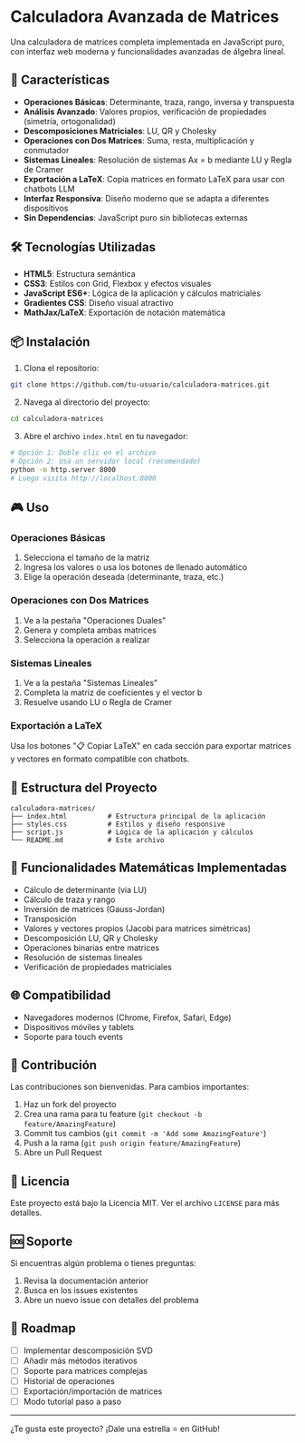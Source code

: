 # Calculadora Avanzada de Matrices

Una calculadora de matrices completa implementada en JavaScript puro, con interfaz web moderna y funcionalidades avanzadas de álgebra lineal.

## 🚀 Características

- **Operaciones Básicas**: Determinante, traza, rango, inversa y transpuesta
- **Análisis Avanzado**: Valores propios, verificación de propiedades (simetría, ortogonalidad)
- **Descomposiciones Matriciales**: LU, QR y Cholesky
- **Operaciones con Dos Matrices**: Suma, resta, multiplicación y conmutador
- **Sistemas Lineales**: Resolución de sistemas Ax = b mediante LU y Regla de Cramer
- **Exportación a LaTeX**: Copia matrices en formato LaTeX para usar con chatbots LLM
- **Interfaz Responsiva**: Diseño moderno que se adapta a diferentes dispositivos
- **Sin Dependencias**: JavaScript puro sin bibliotecas externas

## 🛠️ Tecnologías Utilizadas

- **HTML5**: Estructura semántica
- **CSS3**: Estilos con Grid, Flexbox y efectos visuales
- **JavaScript ES6+**: Lógica de la aplicación y cálculos matriciales
- **Gradientes CSS**: Diseño visual atractivo
- **MathJax/LaTeX**: Exportación de notación matemática

## 📦 Instalación

1. Clona el repositorio:
```bash
git clone https://github.com/tu-usuario/calculadora-matrices.git
```

2. Navega al directorio del proyecto:
```bash
cd calculadora-matrices
```

3. Abre el archivo `index.html` en tu navegador:
```bash
# Opción 1: Doble clic en el archivo
# Opción 2: Usa un servidor local (recomendado)
python -m http.server 8000
# Luego visita http://localhost:8000
```

## 🎮 Uso

### Operaciones Básicas
1. Selecciona el tamaño de la matriz
2. Ingresa los valores o usa los botones de llenado automático
3. Elige la operación deseada (determinante, traza, etc.)

### Operaciones con Dos Matrices
1. Ve a la pestaña "Operaciones Duales"
2. Genera y completa ambas matrices
3. Selecciona la operación a realizar

### Sistemas Lineales
1. Ve a la pestaña "Sistemas Lineales"
2. Completa la matriz de coeficientes y el vector b
3. Resuelve usando LU o Regla de Cramer

### Exportación a LaTeX
Usa los botones "📋 Copiar LaTeX" en cada sección para exportar matrices y vectores en formato compatible con chatbots.

## 📁 Estructura del Proyecto

```
calculadora-matrices/
├── index.html          # Estructura principal de la aplicación
├── styles.css          # Estilos y diseño responsive
├── script.js           # Lógica de la aplicación y cálculos
└── README.md           # Este archivo
```

## 🔢 Funcionalidades Matemáticas Implementadas

- Cálculo de determinante (via LU)
- Cálculo de traza y rango
- Inversión de matrices (Gauss-Jordan)
- Transposición
- Valores y vectores propios (Jacobi para matrices simétricas)
- Descomposición LU, QR y Cholesky
- Operaciones binarias entre matrices
- Resolución de sistemas lineales
- Verificación de propiedades matriciales

## 🌐 Compatibilidad

- Navegadores modernos (Chrome, Firefox, Safari, Edge)
- Dispositivos móviles y tablets
- Soporte para touch events

## 🤝 Contribución

Las contribuciones son bienvenidas. Para cambios importantes:

1. Haz un fork del proyecto
2. Crea una rama para tu feature (`git checkout -b feature/AmazingFeature`)
3. Commit tus cambios (`git commit -m 'Add some AmazingFeature'`)
4. Push a la rama (`git push origin feature/AmazingFeature`)
5. Abre un Pull Request

## 📝 Licencia

Este proyecto está bajo la Licencia MIT. Ver el archivo `LICENSE` para más detalles.

## 🆘 Soporte

Si encuentras algún problema o tienes preguntas:

1. Revisa la documentación anterior
2. Busca en los issues existentes
3. Abre un nuevo issue con detalles del problema

## 🔮 Roadmap

- [ ] Implementar descomposición SVD
- [ ] Añadir más métodos iterativos
- [ ] Soporte para matrices complejas
- [ ] Historial de operaciones
- [ ] Exportación/importación de matrices
- [ ] Modo tutorial paso a paso

---

¿Te gusta este proyecto? ¡Dale una estrella ⭐ en GitHub!